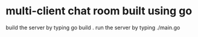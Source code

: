 # multi-client chat room built using go
build the server by typing go build <file-name> . 
run the server by typing ./main.go

